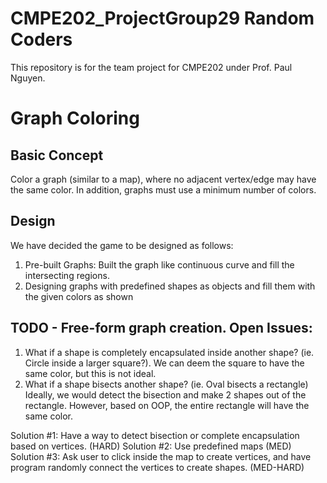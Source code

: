 # CMPE202_ProjectGroup29 Random Coders
This repository is for the team project for CMPE202 under Prof. Paul Nguyen.

# Graph Coloring 

## Basic Concept
Color a graph (similar to a map), where no adjacent vertex/edge may have the same color.  In addition, graphs must use a minimum number of colors.

## Design

We have decided the game to be designed as follows:
1. Pre-built Graphs: Built the graph like continuous curve and fill the intersecting regions.
2. Designing graphs with predefined shapes as objects and fill them with the given colors as shown


## TODO - Free-form graph creation.  Open Issues:

1. What if a shape is completely encapsulated inside another shape?  (ie. Circle inside a larger square?).  We can deem the square to have the same color, but this is not ideal.  
2. What if a shape bisects another shape?  (ie. Oval bisects a rectangle)  Ideally, we would detect the bisection and make 2 shapes out of the rectangle.  However, based on OOP, the entire rectangle will have the same color.  

Solution #1: Have a way to detect bisection or complete encapsulation based on vertices.  (HARD)
Solution #2: Use predefined maps (MED)
Solution #3: Ask user to click inside the map to create vertices, and have program randomly connect the vertices to create shapes. (MED-HARD)  

